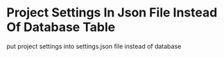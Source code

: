# Project Settings In Json File Instead Of Database Table 
put project settings into settings.json file instead of database
